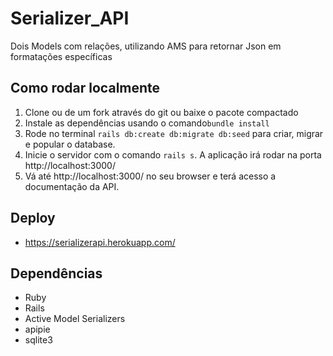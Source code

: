 
# Serializer_API
Dois Models com relações, utilizando AMS para retornar Json em formatações específicas

##  Como rodar localmente
1. Clone ou de um fork através do git ou baixe o pacote compactado
2. Instale as dependências usando o comando`bundle install`
3. Rode no terminal `rails db:create db:migrate db:seed` para criar, migrar e popular o database.
4. Inicie o servidor com o comando `rails s`. A aplicação irá rodar na porta http://localhost:3000/ 
5. Vá até http://localhost:3000/ no seu browser e terá acesso a documentação da API.

## Deploy
- https://serializerapi.herokuapp.com/

## Dependências
- Ruby
- Rails
- Active Model Serializers
- apipie
- sqlite3




